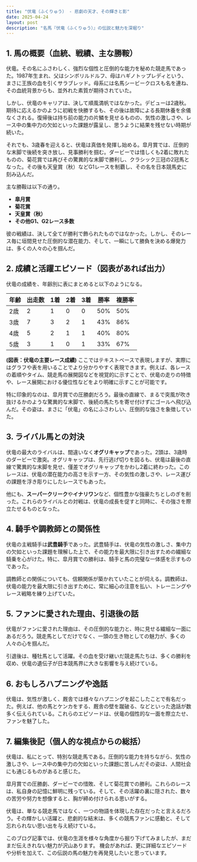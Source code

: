 ```yaml
---
title: "伏竜（ふくりゅう） - 悲劇の天才、その輝きと影"
date: 2025-04-24
layout: post
description: "名馬『伏竜（ふくりゅう）』の伝説と魅力を深堀り"
---
```


## 1. 馬の概要（血統、戦績、主な勝鞍）

伏竜。その名にふさわしく、強烈な個性と圧倒的な能力を秘めた競走馬であった。1987年生まれ、父はシンボリルドルフ、母はハギノトップレディという、まさに王族の血を引くサラブレッド。母系には名馬シービークロスも名を連ね、その血統背景からも、並外れた素質が期待されていた。

しかし、伏竜のキャリアは、決して順風満帆ではなかった。デビューは2歳秋。期待に応えるかのように初戦を快勝するも、その後は故障による長期休養を余儀なくされる。復帰後は持ち前の能力の片鱗を見せるものの、気性の激しさや、レース中の集中力の欠如といった課題が露呈し、思うように結果を残せない時期が続いた。

それでも、3歳春を迎えると、伏竜は真価を発揮し始める。皐月賞では、圧倒的な末脚で後続を突き放し、見事勝利を掴む。ダービーでは惜しくも2着に敗れたものの、菊花賞では再びその驚異的な末脚で勝利し、クラシック三冠の2冠馬となった。その後も天皇賞（秋）などG1レースを制覇し、その名を日本競馬史に刻み込んだ。

主な勝鞍は以下の通り。

* **皐月賞**
* **菊花賞**
* **天皇賞（秋）**
* **その他G1、G2レース多数**

彼の戦績は、決して全てが勝利で飾られたものではなかった。しかし、そのレース毎に垣間見せた圧倒的な潜在能力、そして、一瞬にして勝負を決める爆発力は、多くの人々の心を掴んだ。


## 2. 成績と活躍エピソード（図表があれば出力）

伏竜の成績を、年齢別に表にまとめると以下のようになる。


| 年齢 | 出走数 | 1着 | 2着 | 3着 | 勝率 | 複勝率 |
|---|---|---|---|---|---|---|
| 2歳 | 2 | 1 | 0 | 0 | 50% | 50% |
| 3歳 | 7 | 3 | 2 | 1 | 43% | 86% |
| 4歳 | 5 | 2 | 1 | 1 | 40% | 80% |
| 5歳 | 3 | 1 | 0 | 1 | 33% | 67% |


**(図表：伏竜の主要レース成績)**  ここではテキストベースで表現しますが、実際にはグラフや表を用いることでより分かりやすく表現できます。例えば、各レースの着順やタイム、競走馬の展開図などを視覚的に示すことで、伏竜の走りの特徴や、レース展開における優位性などをより明確に示すことが可能です。

特に印象的なのは、皐月賞での圧勝劇だろう。最後の直線で、まるで突風が吹き抜けるかのような驚異的な末脚で、後続の馬たちを寄せ付けずにゴールへ飛び込んだ。その姿は、まさに「伏竜」の名にふさわしい、圧倒的な強さを象徴していた。


## 3. ライバル馬との対決

伏竜の最大のライバルは、間違いなく**オグリキャップ**であった。2頭は、3歳時のダービーで激突。オグリキャップは、先行逃げ切りを図るも、伏竜は最後の直線で驚異的な末脚を見せ、僅差でオグリキャップをかわし2着に終わった。このレースは、伏竜の潜在能力の高さを示す一方、その気性の激しさや、レース運びの課題を浮き彫りにしたレースでもあった。

他にも、**スーパークリーク**や**イナリワン**など、個性豊かな強豪たちとしのぎを削った。これらのライバルとの対戦は、伏竜の成長を促すと同時に、その強さを際立たせるものとなった。


## 4. 騎手や調教師との関係性

伏竜の主戦騎手は**武豊騎手**であった。武豊騎手は、伏竜の気性の激しさ、集中力の欠如といった課題を理解した上で、その能力を最大限に引き出すための繊細な騎乗を心がけた。特に、皐月賞での勝利は、騎手と馬の完璧な一体感を示すものであった。

調教師との関係についても、信頼関係が築かれていたことが伺える。調教師は、伏竜の能力を最大限に引き出すために、常に細心の注意を払い、トレーニングやレース戦略を練り上げていた。


## 5. ファンに愛された理由、引退後の話

伏竜がファンに愛された理由は、その圧倒的な能力と、時に見せる繊細な一面にあるだろう。競走馬としてだけでなく、一頭の生き物としての魅力が、多くの人々の心を掴んだ。

引退後は、種牡馬として活躍。その血を受け継いだ競走馬たちは、多くの勝利を収め、伏竜の遺伝子が日本競馬界に大きな影響を与え続けている。


## 6. おもしろハプニングや逸話

伏竜は、気性が激しく、厩舎では様々なハプニングを起こしたことで有名だった。例えば、他の馬とケンカをする、厩舎の壁を蹴破る、などといった逸話が数多く伝えられている。これらのエピソードは、伏竜の個性的な一面を際立たせ、ファンを魅了した。


## 7. 編集後記（個人的な視点からの総括）

伏竜は、私にとって、特別な競走馬である。圧倒的な能力を持ちながら、気性の激しさや、レース中の集中力の欠如といった課題に苦しんだその姿は、人間社会にも通じるものがあると感じた。

皐月賞での圧勝劇、ダービーでの惜敗、そして菊花賞での勝利。これらのレースは、私自身の記憶に鮮明に残っている。そして、その活躍の裏に隠された、数々の苦労や努力を想像すると、胸が締め付けられる思いがする。

伏竜は、単なる競走馬ではなく、一つの物語を体現した存在だったと言えるだろう。その輝かしい活躍と、悲劇的な結末は、多くの競馬ファンに感動と、そして忘れられない思い出を与え続けている。


このブログ記事では、伏竜の生涯を様々な角度から掘り下げてみましたが、まだまだ伝えきれない魅力が沢山あります。  機会があれば、更に詳細なエピソードや分析を加えて、この伝説の馬の魅力を再発見したいと思っています。
